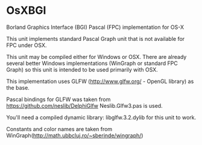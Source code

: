 # OsXBGI
Borland Graphics Interface (BGI) Pascal (FPC) implementation for OS-X

This unit implements standard Pascal Graph unit that is not available for FPC under OSX.

This unit may be compiled either for Windows or OSX.
There are already several better Windows implementations (WinGraph or standard FPC Graph)
so this unit is intended to be used primarily with OSX.

This implementation uses GLFW (http://www.glfw.org/ - OpenGL library) as the base.

Pascal bindings for GLFW was taken from https://github.com/neslib/DelphiGlfw
Neslib.Glfw3.pas is used.

You'll need a compiled dynamic library: libglfw.3.2.dylib for this unit to work.

Constants and color names are taken from WinGraph(http://math.ubbcluj.ro/~sberinde/wingraph/)
